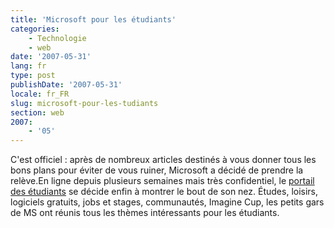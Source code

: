 ```yaml
---
title: 'Microsoft pour les étudiants'
categories:
    - Technologie
    - web
date: '2007-05-31'
lang: fr
type: post
publishDate: '2007-05-31'
locale: fr_FR
slug: microsoft-pour-les-tudiants
section: web
2007:
    - '05'
---
```


C'est officiel&nbsp;: après de nombreux articles destinés à vous donner tous les bons plans pour éviter de vous ruiner, Microsoft a décidé de prendre la relève.En ligne depuis plusieurs semaines mais très confidentiel, le [portail des étudiants](http://www.microsoft.com/france/etudiants/) se décide enfin à montrer le bout de son nez. Études, loisirs, logiciels gratuits, jobs et stages, communautés, Imagine Cup, les petits gars de MS ont réunis tous les thèmes intéressants pour les étudiants.
